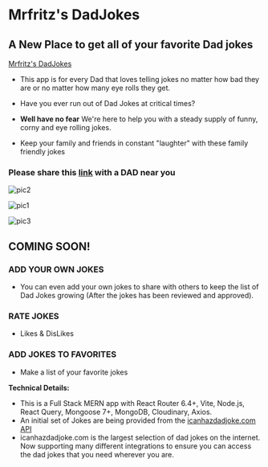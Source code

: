# Mrfritz's DadJokes

## A New Place to get all of your favorite Dad jokes

[Mrfritz's DadJokes](https://vite-mrfritz-dadjokes.onrender.com)

- This app is for every Dad that loves telling jokes no matter how bad they are or no matter how many eye rolls they get.

- Have you ever run out of Dad Jokes at critical times?

- **Well have no fear** We're here to help you with a steady supply of funny, corny and eye rolling jokes.

- Keep your family and friends in constant "laughter" with these family friendly jokes

### Please share this [link](https://vite-mrfritz-dadjokes.onrender.com) with a DAD near you

![pic2](https://github.com/mrfritzg/dadjokes/assets/25967991/ba5a480f-fb0e-482e-8601-f78a1945cc42)

![pic1](https://github.com/mrfritzg/dadjokes/assets/25967991/d888e21b-4f0a-4535-9efd-aeca85332b34)

![pic3](https://github.com/mrfritzg/dadjokes/assets/25967991/4ef3915b-c6d9-4fd9-af80-ff1dd11dbdda)

## **COMING SOON!**

### ADD YOUR OWN JOKES

- You can even add your own jokes to share with others to keep the list of Dad Jokes growing (After the jokes has been reviewed and approved).

### RATE JOKES

- Likes & DisLikes

### ADD JOKES TO FAVORITES

- Make a list of your favorite jokes

**Technical Details:**

- This is a Full Stack MERN app with React Router 6.4+, Vite, Node.js,
  React Query, Mongoose 7+, MongoDB, Cloudinary, Axios.
- An initial set of Jokes are being provided from the [icanhazdadjoke.com API](https://icanhazdadjoke.com/)
- icanhazdadjoke.com is the largest selection of dad jokes on the internet. Now supporting many different integrations to ensure you can access the dad jokes that you need wherever you are.
